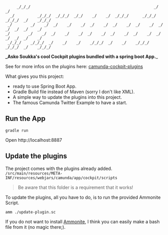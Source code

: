 ```

     _/_/_/                                                      _/            _/
  _/          _/_/_/  _/_/_/  _/_/    _/    _/  _/_/_/      _/_/_/    _/_/_/  _/    _/_/_/
 _/        _/    _/  _/    _/    _/  _/    _/  _/    _/  _/    _/  _/    _/  _/  _/    _/
_/        _/    _/  _/    _/    _/  _/    _/  _/    _/  _/    _/  _/    _/  _/  _/    _/
 _/_/_/    _/_/_/  _/    _/    _/    _/_/_/  _/    _/    _/_/_/    _/_/_/  _/    _/_/_/

```

**_Asko Soukka's cool Cockpit plugins bundled with a spring boot App.**_

See for more infos on the plugins here: [camunda-cockpit-plugins](https://github.com/datakurre/camunda-cockpit-plugins/)

What gives you this project:
* ready to use Spring Boot App.
* Gradle Build file instead of Maven (sorry I don't like XML).
* A simple way to update the plugins into this project.
* The famous Camunda Twitter Example to have a start.

## Run the App
`gradle run`

Open http://localhost:8887

## Update the plugins
The project comes with the plugins already added.
`/src/main/resources/META-INF/resources/webjars/camunda/app/cockpit/scripts`
>Be aware that this folder is a requirement that it works!

To update the plugins, all you have to do, is to run the provided Ammonite Script.

`amm ./update-plugin.sc`

If you do not want to install [Ammonite](http://ammonite.io), I think you can easily make a bash file from it (no magic there;).